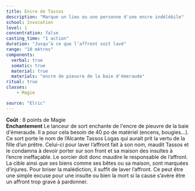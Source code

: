```yaml
---
title: Encre de Tassos
description: "Marque un lieu ou une personne d'une encre indélébile"
school: Invocation
level: 1
concentration: false
casting_time: "1 action"
duration: "Jusqu’à ce que l’affront soit lavé"
range: "10 mètres"
components:
  verbal: true
  somatic: true
  material: true
  materials: "encre de pieuvre de la baie d'émeraude"
ritual: true
classes:
    - Magie

source: "Elric"
---
```

**Coût** : 8 points de Magie  
**Enchantement** Le lanceur de sort enchante de l'encre de pieuvre de la baie d'émeraude. Il a pour cela besoin de 40 po de matériel (encens, bougies...).  
Ce sort porte le nom de l’Alcante Tassos Logas qui aurait prit la vertu de la fille d’un prêtre. Celui-ci pour laver l’affront fait à son nom, maudit Tassos et le condamna à devoir porter sur son front et sa maison des insultes à l’encre ineffaçable. Le sorcier doit donc maudire le responsable de l’affront. La cible ainsi que ses biens comme ses bêtes ou sa maison, sont marquées d’injures. Pour briser la malédiction, il suffit de laver l’affront. Ce peut être une simple excuse pour une insulte ou bien la mort si la cause s’avère être un affront trop grave à pardonner.
